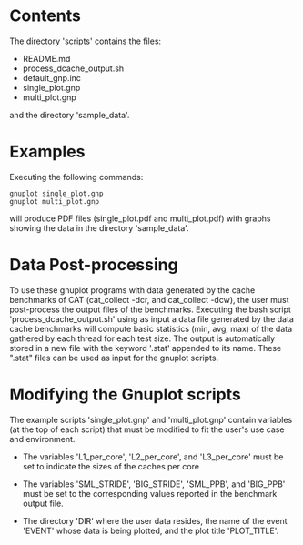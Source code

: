 # Contents

The directory 'scripts' contains the files:

* README.md
* process_dcache_output.sh
* default_gnp.inc
* single_plot.gnp
* multi_plot.gnp

and the directory 'sample_data'.


# Examples

Executing the following commands:
```
gnuplot single_plot.gnp
gnuplot multi_plot.gnp
```
will produce PDF files (single_plot.pdf and multi_plot.pdf)
with graphs showing the data in the directory 'sample_data'.


# Data Post-processing

To use these gnuplot programs with data generated by the cache benchmarks of
CAT (cat_collect -dcr, and cat_collect -dcw), the user must post-process the
output files of the benchmarks.
Executing the bash script 'process_dcache_output.sh' using as input a data file
generated by the data cache benchmarks will compute basic statistics
(min, avg, max) of the data gathered by each thread for each test size. The output
is automatically stored in a new file with the keyword '.stat' appended to its name.
These ".stat" files can be used as input for the gnuplot scripts.


# Modifying the Gnuplot scripts

The example scripts 'single_plot.gnp' and 'multi_plot.gnp' contain variables
(at the top of each script) that must be modified to fit the user's use case and
environment.

* The variables 'L1_per_core', 'L2_per_core', and 'L3_per_core' must be set to
  indicate the sizes of the caches per core

* The variables 'SML_STRIDE', 'BIG_STRIDE', 'SML_PPB', and 'BIG_PPB' must be set
  to the corresponding values reported in the benchmark output file.

* The directory 'DIR' where the user data resides, the name of the event 'EVENT' whose
  data is being plotted, and the plot title 'PLOT_TITLE'.
